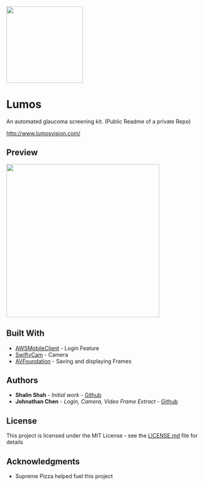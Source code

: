 <img height="200" width="auto" src="http://www.lumosvision.com/files/logo-icon-2.png">

# Lumos

An automated glaucoma screening kit. (Public Readme of a private Repo)

http://www.lumosvision.com/

## Preview

<img height="400" width="auto" src="http://www.lumosvision.com/files/lumos-wireframe.png">

## Built With

* [AWSMobileClient](http://www.aws.amazon.com) - Login Feature
* [SwiftyCam](https://github.com/Awalz/SwiftyCam) - Camera
* [AVFoundation](https://developer.apple.com/av-foundation/) - Saving and displaying Frames

## Authors

* **Shalin Shah** - *Initial work* - [Github](https://github.com/Johnathanachen)
* **Johnathan Chen** - *Login, Camera, Video Frame Extract* - [Github](https://github.com/shalins)

## License

This project is licensed under the MIT License - see the [LICENSE.md](LICENSE.md) file for details

## Acknowledgments

* Supreme Pizza helped fuel this project
